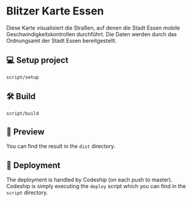 # Blitzer Karte Essen
Diese Karte visualisiert die Straßen, auf denen die Stadt Essen mobile Geschwindigkeitskontrollen durchführt. Die Daten werden durch das Ordnungsamt der Stadt Essen bereitgestellt.

## 💻 Setup project

`script/setup`

## 🛠 Build

`script/build`

## 👀 Preview

You can find the result in the `dist` directory.

## 🚀 Deployment

The deployment is handled by Codeship (on each push to master). Codeship is simply executing the `deploy` script which you can find in the `script` directory.

